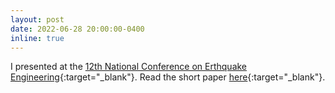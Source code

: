 ```yaml
---
layout: post
date: 2022-06-28 20:00:00-0400
inline: true
---
```


I presented at the [12th National Conference on Erthquake Engineering](https://12ncee.org/){:target="_blank"}. Read the short paper [here](/assets/pdf/10319_Poulos.pdf){:target="_blank"}.
